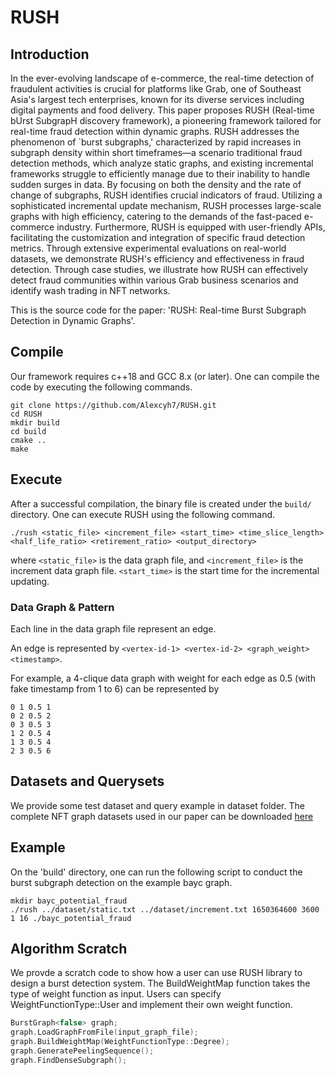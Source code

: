# RUSH
## Introduction

In the ever-evolving landscape of e-commerce, the real-time detection of fraudulent activities is crucial for platforms like Grab, one of Southeast Asia's largest tech enterprises, known for its diverse services including digital payments and food delivery. This paper proposes RUSH (Real-time bUrst SubgrapH discovery framework), a pioneering framework tailored for real-time fraud detection within dynamic graphs. RUSH addresses the phenomenon of `burst subgraphs,' characterized by rapid increases in subgraph density within short timeframes—a scenario traditional fraud detection methods, which analyze static graphs, and existing incremental frameworks struggle to efficiently manage due to their inability to handle sudden surges in data. By focusing on both the density and the rate of change of subgraphs, RUSH identifies crucial indicators of fraud. Utilizing a sophisticated incremental update mechanism, RUSH processes large-scale graphs with high efficiency, catering to the demands of the fast-paced e-commerce industry. Furthermore, RUSH is equipped with user-friendly APIs, facilitating the customization and integration of specific fraud detection metrics. Through extensive experimental evaluations on real-world datasets, we demonstrate RUSH's efficiency and effectiveness in fraud detection. Through case studies, we illustrate how RUSH can effectively detect fraud communities within various Grab business scenarios and identify wash trading in NFT networks.

This is the source code for the paper: 'RUSH: Real-time Burst Subgraph Detection in Dynamic Graphs'.

## Compile

Our framework requires c++18 and GCC 8.x (or later). One can compile the code by executing the following commands.

```shell
git clone https://github.com/Alexcyh7/RUSH.git
cd RUSH
mkdir build
cd build
cmake ..
make
```

## Execute

After a successful compilation, the binary file is created under the `build/` directory. One can execute RUSH using the following command.

```shell
./rush <static_file> <increment_file> <start_time> <time_slice_length> <half_life_ratio> <retirement_ratio> <output_directory>
```

where `<static_file>` is the data graph file, and `<increment_file>` is the increment data graph file. `<start_time>` is the start time for the incremental updating.

### Data Graph & Pattern

Each line in the data graph file represent an edge.

An edge is represented by `<vertex-id-1> <vertex-id-2> <graph_weight> <timestamp>`.

For example, a 4-clique data graph with weight for each edge as 0.5 (with fake timestamp from 1 to 6) can be represented by

```
0 1 0.5 1
0 2 0.5 2
0 3 0.5 3
1 2 0.5 4
1 3 0.5 4
2 3 0.5 6
```

## Datasets and Querysets

We provide some test dataset and query example in dataset folder. The complete NFT graph datasets used in our paper can be downloaded [here](https://livegraphlab.github.io/)

## Example
On the 'build' directory, one can run the following script to conduct the burst subgraph detection on the example bayc graph.
```shell
mkdir bayc_potential_fraud
./rush ../dataset/static.txt ../dataset/increment.txt 1650364600 3600 1 16 ./bayc_potential_fraud
```

## Algorithm Scratch
We provde a scratch code to show how a user can use RUSH library to design a burst detection system.
The BuildWeightMap function takes the type of weight function as input. Users can specify WeightFunctionType::User and implement their own weight function.
```c
BurstGraph<false> graph;
graph.LoadGraphFromFile(input_graph_file);
graph.BuildWeightMap(WeightFunctionType::Degree);
graph.GeneratePeelingSequence();
graph.FindDenseSubgraph();
```
